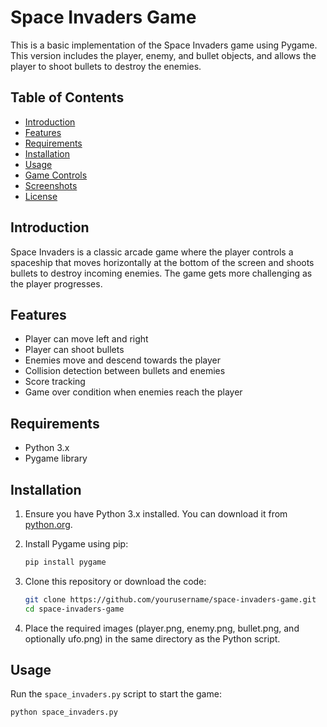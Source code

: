 # Space Invaders Game

This  is a basic implementation of the Space Invaders game using Pygame. This version includes the player, enemy, and bullet objects, and allows the player to shoot bullets to destroy the enemies.

## Table of Contents

- [Introduction](#introduction)
- [Features](#features)
- [Requirements](#requirements)
- [Installation](#installation)
- [Usage](#usage)
- [Game Controls](#game-controls)
- [Screenshots](#screenshots)
- [License](#license)

## Introduction

Space Invaders is a classic arcade game where the player controls a spaceship that moves horizontally at the bottom of the screen and shoots bullets to destroy incoming enemies. The game gets more challenging as the player progresses.

## Features

- Player can move left and right
- Player can shoot bullets
- Enemies move and descend towards the player
- Collision detection between bullets and enemies
- Score tracking
- Game over condition when enemies reach the player

## Requirements

- Python 3.x
- Pygame library

## Installation

1. Ensure you have Python 3.x installed. You can download it from [python.org](https://www.python.org/).

2. Install Pygame using pip:
    ```bash
    pip install pygame
    ```

3. Clone this repository or download the code:
    ```bash
    git clone https://github.com/yourusername/space-invaders-game.git
    cd space-invaders-game
    ```

4. Place the required images (player.png, enemy.png, bullet.png, and optionally ufo.png) in the same directory as the Python script.

## Usage

Run the `space_invaders.py` script to start the game:
```bash
python space_invaders.py